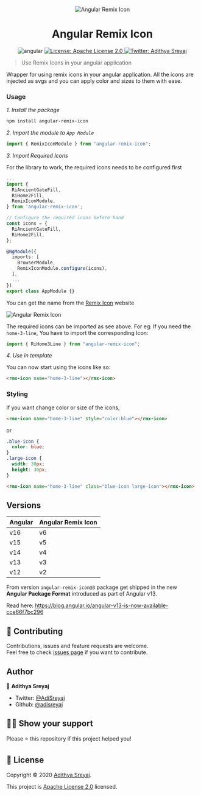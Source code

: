 <p align="center">
    <img src="https://raw.githubusercontent.com/adisreyaj/angular-remix-icon/master/angular-remix-icon.png" alt="Angular Remix Icon">
</p>
<h1 align="center">Angular Remix Icon</h1>
<p align="center">
    <img src="https://img.shields.io/badge/Angular-14-red?style=for-the-badge&logo=angular" alt="angular">
  <a href="https://github.com/adisreyaj/angular-remix-icon/blob/master/LICENSE.md">
    <img alt="License: Apache License 2.0" src="https://img.shields.io/badge/License-Apache License 2.0-yellow.svg?style=for-the-badge&logo=apache" target="_blank" />
  </a>
  <a href="https://twitter.com/AdiSreyaj">
    <img alt="Twitter: Adithya Sreyaj" src="https://img.shields.io/twitter/follow/AdiSreyaj.svg?style=for-the-badge&logo=twitter" target="_blank" />
  </a>
</p>

> Use Remix Icons in your angular application

Wrapper for using remix icons in your angular application.
All the icons are injected as svgs and you can apply color and sizes to them with ease.

### Usage

_1. Install the package_

```sh
npm install angular-remix-icon
```

_2. Import the module to `App Module`_

```ts
import { RemixIconModule } from "angular-remix-icon";
```

_3. Import Required Icons_

For the library to work, the required icons needs to be configured first

```ts
...
import {
  RiAncientGateFill,
  RiHome2Fill,
  RemixIconModule,
} from 'angular-remix-icon';

// Configure the required icons before hand
const icons = {
  RiAncientGateFill,
  RiHome2Fill,
};

@NgModule({
  imports: [
    BrowserModule,
    RemixIconModule.configure(icons),
  ],
  ...
})
export class AppModule {}
```

You can get the name from the [Remix Icon](https://remixicon.com) website

![Angular Remix Icon](https://raw.githubusercontent.com/adisreyaj/angular-remix-icon/master/remix-icon-example.png)

The required icons can be imported as see above. For eg: If you need the `home-3-line`, You have to import the corresponding Icon:

```ts
import { RiHome3Line } from "angular-remix-icon";
```

_4. Use in template_

You can now start using the icons like so:

```html
<rmx-icon name="home-3-line"></rmx-icon>
```

### Styling

If you want change color or size of the icons,

```html
<rmx-icon name="home-3-line" style="color:blue"></rmx-icon>
```

or

```css
.blue-icon {
  color: blue;
}
.large-icon {
  width: 30px;
  height: 30px;
}
```

```html
<rmx-icon name="home-3-line" class="blue-icon large-icon"></rmx-icon>
```

## Versions

| Angular | Angular Remix Icon |
| ------- | ------------------ |
| v16     | v6                 |
| v15     | v5                 |
| v14     | v4                 |
| v13     | v3                 |
| v12     | v2                 |

From version `angular-remix-icon@3` package get shipped in the new **Angular Package Format** introduced as part of Angular v13.

Read here: https://blog.angular.io/angular-v13-is-now-available-cce66f7bc296

## 🤝 Contributing

Contributions, issues and feature requests are welcome.<br />
Feel free to check [issues page](https://github.com/adisreyaj/angular-remix-icon/issues) if you want to contribute.

## Author

👤 **Adithya Sreyaj**

- Twitter: [@AdiSreyaj](https://twitter.com/AdiSreyaj)
- Github: [@adisreyaj](https://github.com/adisreyaj)

## 👍🏼 Show your support

Please ⭐️ this repository if this project helped you!

## 📝 License

Copyright © 2020 [Adithya Sreyaj](https://github.com/adisreyaj).<br />

This project is [Apache License 2.0](https://github.com/adisreyaj/angular-remix-icon/blob/master/LICENSE.md) licensed.
